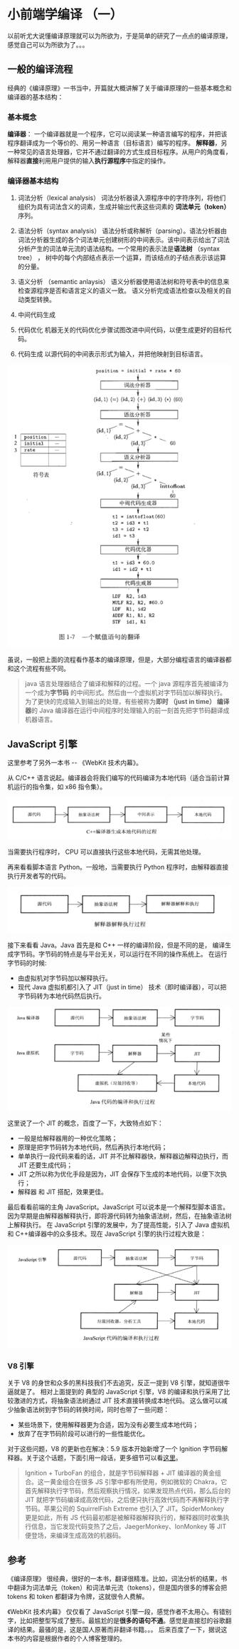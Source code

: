 # 小前端学编译 （一）

以前听尤大说懂编译原理就可以为所欲为，于是简单的研究了一点点的编译原理，感觉自己可以为所欲为了。。。

## 一般的编译流程

经典的《编译原理》一书当中，开篇就大概讲解了关于编译原理的一些基本概念和编译器的基本结构：

### 基本概念

**编译器**： 一个编译器就是一个程序，它可以阅读某一种语言编写的程序，并把该程序翻译成为一个等价的、用另一种语言（目标语言）编写的程序。
**解释器**，另一种常见的语言处理器，它并不通过翻译的方式生成目标程序。从用户的角度看，解释器**直接**利用用户提供的输入**执行源程序**中指定的操作。

### 编译器基本结构

1. 词法分析（lexical analysis）
   词法分析器读入源程序中的字符序列，将他们组织为具有词法含义的词素，生成并输出代表这些词素的 **词法单元（token）** 序列。

2. 语法分析（syntax analysis）
   语法分析或称解析（parsing）。语法分析器由词法分析器生成的各个词法单元创建树形的中间表示。该中间表示给出了词法分析产生的词法单元流的语法结构。一个常用的表示法是**语法树** （syntax tree） ， 树中的每个内部结点表示一个运算，而该结点的子结点表示该运算的分量。

3. 语义分析 （semantic anlaysis）
   语义分析器使用语法树和符号表中的信息来检查源程序是否和语言定义的语义一致。
   语义分析完成语法检查以及相关的自动类型转换。

4. 中间代码生成

5. 代码优化
   机器无关的代码优化步骤试图改进中间代码，以便生成更好的目标代码。

6. 代码生成
   以源代码的中间表示形式为输入，并把他映射到目标语言。

![流程图](https://raw.githubusercontent.com/XiangnianZhou/blog/master/%E8%AE%A1%E7%AE%97%E6%9C%BA/images/compiler2.png)

虽说，一般把上面的流程看作基本的编译原理，但是，大部分编程语言的编译器都和这个流程有些不同。

> java 语言处理器结合了编译和解释的过程。一个 java 源程序首先被编译为一个成为**字节码** 的中间形式。然后由一个虚拟机对字节码加以解释执行。
> 为了更快的完成输入到输出的处理，有些被称为**即时 （just in time） 编译器**的 Java 编译器在运行中间程序时处理输入的前一刻首先把字节码翻译成机器语言。

## JavaScript 引擎

这里参考了另外一本书 -- 《WebKit 技术内幕》。

从 C/C++ 语言说起。编译器会将我们编写的代码编译为本地代码（适合当前计算机运行的指令集，如 x86 指令集）。

![C++代码的编译过程](https://raw.githubusercontent.com/XiangnianZhou/blog/master/%E8%AE%A1%E7%AE%97%E6%9C%BA/images/c-compile.png)

当需要执行程序时， CPU 可以直接执行这些本地代码，无需其他处理。

再来看看脚本语言 Python。一般地，当需要执行 Python 程序时，由解释器直接执行开发者写的代码。

![解释器解释过程](https://raw.githubusercontent.com/XiangnianZhou/blog/master/%E8%AE%A1%E7%AE%97%E6%9C%BA/images/python.png)

接下来看看 Java。Java 首先是和 C++ 一样的编译阶段，但是不同的是， 编译生成字节码。字节码的特点是与平台无关，可以运行在不同的操作系统上。
在运行字节码的时候:

-   由虚拟机对字节码加以解释执行。
-   现代 Java 虚拟机都引入了 JIT（just in time） 技术（即时编译器），可以把字节码转为本地代码然后执行。

![java 代码的编译和执行过程](https://raw.githubusercontent.com/XiangnianZhou/blog/master/%E8%AE%A1%E7%AE%97%E6%9C%BA/images/java.png)

这里说了一个 JIT 的概念，百度了一下，大致特点如下：

-   一般是给解释器用的一种优化策略；
-   原理是把字节码转为本地代码，然后再执行本地代码；
-   单单执行一段代码来看的话，JIT 并不比解释器快，解释器边解释边执行，而 JIT 还要生成代码；
-   JIT 之所以称为优化手段是因为，JIT 会保存下生成的本地代码，以便下次执行；
-   解释器 和 JIT 搭配，效果更佳。

最后看看前端的主角 JavaScript。JavaScript 可以说本是一个解释型脚本语言。因为早期是由解释器解释执行，即将源代码转为抽象语法树，然后，在抽象语法树上解释执行。
在 JavaScript 引擎的发展中，为了提高性能，引入了 Java 虚拟机和 C++编译器中的众多技术。现在 JavaScript 引擎的执行过程大致是：

![JavaScript 代码编译和执行过程](https://raw.githubusercontent.com/XiangnianZhou/blog/master/%E8%AE%A1%E7%AE%97%E6%9C%BA/images/js-en.png)

### V8 引擎

关于 V8 的身世和众多的黑科技我们不去追究，反正一提到 V8 引擎，就知道很牛逼就是了。
相对上面提到的 典型的 JavaScript 引擎，V8 的编译和执行采用了比较激进的方式，将抽象语法树通过 JIT 技术直接转换成本地代码。
这么做可以减少抽象语法树到字节码的转换时间，同时也带了一些问题：

-   某些场景下，使用解释器更为合适，因为没有必要生成本地代码；
-   放弃了在字节码阶段可以进行的一些性能优化。

对于这些问题，V8 的更新也在解决：5.9 版本开始新增了一个 Ignition 字节码解释器。关于这个话题，下面引用一段话，更多细节可以看[这里](https://cnodejs.org/topic/59084a9cbbaf2f3f569be482)。

> Ignition + TurboFan 的组合，就是字节码解释器 + JIT 编译器的黄金组合。这一黄金组合在很多 JS 引擎中都有所使用，例如微软的 Chakra，它首先解释执行字节码，然后观察执行情况，如果发现热点代码，那么后台的 JIT 就把字节码编译成高效代码，之后便只执行高效代码而不再解释执行字节码。苹果公司的 SquirrelFish Extreme 也引入了 JIT。SpiderMonkey 更是如此，所有 JS 代码最初都是被解释器解释执行的，解释器同时收集执行信息，当它发现代码变热了之后，JaegerMonkey、IonMonkey 等 JIT 便登场，来编译生成高效的机器码。

## 参考

《编译原理》 很经典，很好的一本书，翻译很精准。比如，词法分析的结果，书中翻译为词法单元（token）和词法单元流（tokens），但是国内很多的博客会把 tokens 和 token 都翻译为令牌，这就很令人费解。

《WebKit 技术内幕》 仅仅看了 JavaScript 引擎一段，感觉作者不太用心。有错别字，比如把整型写成了整形。最尴尬的是**很多的语句不通**。感觉是直接怼的谷歌翻译的结果。最骚的是，这是国人原著而非翻译书籍。。。
后来百度了一下，据说这本书的内容是根据作者的个人博客整理的。
